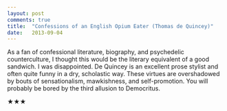 ```yaml
---
layout: post
comments: true
title:  "Confessions of an English Opium Eater (Thomas de Quincey)"
date:   2013-09-04
---
```


As a fan of confessional literature, biography, and psychedelic
counterculture, I thought this would be the literary equivalent of a
good sandwich. I was disappointed. De Quincey is an excellent prose
stylist and often quite funny in a dry, scholastic way. These virtues
are overshadowed by bouts of sensationalism, mawkishness, and
self-promotion. You will probably be bored by the third allusion to
Democritus.

★★★
